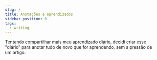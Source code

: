 ```yaml
---
slug: /
title: Anotações e aprendizados
sidebar_position: 0
tags:
  - writing
---
```


Tentando compartilhar mais meu aprendizado diário, decidi criar esse "diário" para anotar tudo de novo que for aprendendo, sem a pressão de um artigo.

